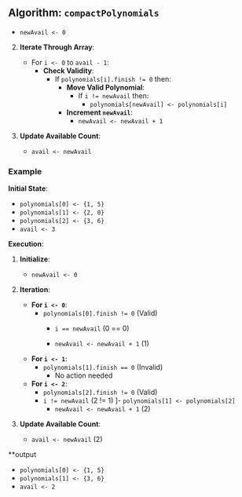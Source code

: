 ## Algorithm: `compactPolynomials`
   - `newAvail <- 0`

2. **Iterate Through Array**:
   - For `i <- 0` to `avail - 1`:
     - **Check Validity**:
       - If `polynomials[i].finish != 0` then:
         - **Move Valid Polynomial**:
           - If `i != newAvail` then:
             - `polynomials[newAvail] <- polynomials[i]`
         - **Increment `newAvail`**:
           - `newAvail <- newAvail + 1`

3. **Update Available Count**:
   - `avail <- newAvail`

### Example

**Initial State**:
- `polynomials[0] <- {1, 5}`
- `polynomials[1] <- {2, 0}`
- `polynomials[2] <- {3, 6}`
- `avail <- 3`

**Execution**:

1. **Initialize**:
   - `newAvail <- 0`

2. **Iteration**:
   - **For `i <- 0`**:
     - `polynomials[0].finish != 0` (Valid)
       - `i == newAvail` (0 == 0)
     
       - `newAvail <- newAvail + 1` (1)
   - **For `i <- 1`**:
     - `polynomials[1].finish == 0` (Invalid)
       - No action needed
   - **For `i <- 2`**:
     - `polynomials[2].finish != 0` (Valid)
     - `i != newAvail` (2 != 1)
       ]- `polynomials[1] <- polynomials[2]`
       - `newAvail <- newAvail + 1` (2)

3. **Update Available Count**:
   - `avail <- newAvail` (2)

**output
- `polynomials[0] <- {1, 5}`
- `polynomials[1] <- {3, 6}`
- `avail <- 2`
